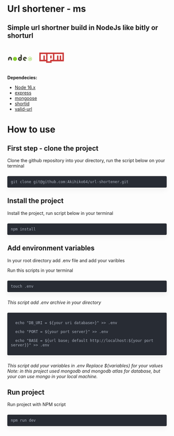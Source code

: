 # Url shortener - ms

## Simple url shortner build in NodeJs like bitly or shorturl

<div class="icons-container">
<div class="language-icon"><a href="https://nodejs.org/"><svg viewBox="0 0 128 128">
<path fill="#83CD29" d="M114.325 80.749c-.29 0-.578-.076-.832-.224l-2.65-1.568c-.396-.221-.203-.3-.072-.345.528-.184.635-.227 1.198-.545.059-.033.136-.021.197.015l2.035 1.209a.261.261 0 00.246 0l7.937-4.581a.248.248 0 00.122-.215v-9.16a.256.256 0 00-.123-.219l-7.934-4.577a.254.254 0 00-.245 0l-7.933 4.578a.259.259 0 00-.125.218v9.16c0 .088.049.171.125.212l2.174 1.257c1.18.589 1.903-.105 1.903-.803v-9.045c0-.127.103-.228.23-.228h1.007c.125 0 .229.101.229.228v9.045c0 1.574-.857 2.477-2.35 2.477-.459 0-.82 0-1.828-.496l-2.081-1.198a1.676 1.676 0 01-.832-1.448v-9.16c0-.595.317-1.15.832-1.446l7.937-4.587a1.743 1.743 0 011.667 0l7.937 4.587c.514.297.833.852.833 1.446v9.16a1.68 1.68 0 01-.833 1.448l-7.937 4.582a1.651 1.651 0 01-.834.223m2.453-6.311c-3.475 0-4.202-1.595-4.202-2.932a.23.23 0 01.23-.229h1.026a.23.23 0 01.228.194c.154 1.045.617 1.572 2.718 1.572 1.671 0 2.383-.378 2.383-1.266 0-.512-.202-.891-2.8-1.146-2.172-.215-3.515-.694-3.515-2.433 0-1.601 1.35-2.557 3.612-2.557 2.543 0 3.801.883 3.96 2.777a.235.235 0 01-.06.176.236.236 0 01-.168.073h-1.031a.228.228 0 01-.223-.179c-.248-1.1-.848-1.451-2.479-1.451-1.825 0-2.037.637-2.037 1.112 0 .577.25.745 2.715 1.071 2.439.323 3.598.779 3.598 2.494.001 1.733-1.441 2.724-3.955 2.724"></path><path fill="#404137" d="M97.982 68.43c.313-.183.506-.517.506-.88v-2.354c0-.362-.192-.696-.506-.879l-8.364-4.856a1.017 1.017 0 00-1.019-.002l-8.416 4.859a1.018 1.018 0 00-.508.88v9.716c0 .365.196.703.514.884l8.363 4.765c.308.177.686.178.997.006l5.058-2.812a.508.508 0 00.006-.885l-8.468-4.86a.507.507 0 01-.256-.44v-3.046c0-.182.097-.349.254-.439l2.637-1.52a.505.505 0 01.507 0l2.637 1.52a.507.507 0 01.255.439v2.396a.507.507 0 00.764.44l5.039-2.932"></path><path fill="#83CD29" d="M88.984 67.974a.2.2 0 01.195 0l1.615.933c.06.035.097.1.097.169v1.865c0 .07-.037.134-.097.169l-1.615.932a.194.194 0 01-.195 0l-1.614-.932a.194.194 0 01-.098-.169v-1.865c0-.069.037-.134.098-.169l1.614-.933"></path><path fill="#404137" d="M67.083 71.854c0 .09-.048.174-.127.22l-2.89 1.666a.251.251 0 01-.254 0l-2.89-1.666a.255.255 0 01-.127-.22v-3.338c0-.09.049-.175.127-.221l2.89-1.668a.248.248 0 01.255 0l2.891 1.668a.258.258 0 01.126.221v3.338zm.781-24.716a.511.511 0 00-.756.444v12.915a.359.359 0 01-.177.308.359.359 0 01-.356 0l-2.108-1.215a1.017 1.017 0 00-1.015 0l-8.418 4.858a1.018 1.018 0 00-.509.881v9.719c0 .363.194.698.508.881l8.418 4.861c.314.182.702.182 1.017 0l8.42-4.861a1.02 1.02 0 00.508-.881V50.821c0-.368-.2-.708-.521-.888l-5.011-2.795"></path><path fill="#83CD29" d="M38.238 59.407a1.014 1.014 0 011.016 0l8.418 4.857c.314.182.508.518.508.881v9.722c0 .363-.194.699-.508.881l-8.417 4.861a1.02 1.02 0 01-1.017 0l-8.415-4.861a1.02 1.02 0 01-.508-.881v-9.723c0-.362.194-.698.508-.88l8.415-4.857"></path><path fill="#404137" d="M22.93 65.064c0-.366-.192-.702-.508-.883l-8.415-4.843a.99.99 0 00-.464-.133h-.087a.993.993 0 00-.464.133l-8.416 4.843a1.02 1.02 0 00-.509.883l.018 13.04c0 .182.095.351.254.439a.487.487 0 00.505 0l5-2.864c.316-.188.509-.519.509-.882v-6.092c0-.364.192-.699.507-.881l2.13-1.226a.994.994 0 01.508-.137c.174 0 .352.044.507.137l2.128 1.226c.315.182.509.517.509.881v6.092c0 .363.195.696.509.882l5 2.864a.508.508 0 00.76-.439l.019-13.04"></path>
</svg></a></div>
<div class="language-icon"><a href="https://www.npmjs.com/"><svg viewBox="0 0 128 128">
<path fill="#cb3837" d="M2 38.5h124v43.71H64v7.29H36.44v-7.29H2zm6.89 36.43h13.78V53.07h6.89v21.86h6.89V45.79H8.89zm34.44-29.14v36.42h13.78v-7.28h13.78V45.79zm13.78 7.29H64v14.56h-6.89zm20.67-7.29v29.14h13.78V53.07h6.89v21.86h6.89V53.07h6.89v21.86h6.89V45.79z"></path>
</svg></a></div>
</div>

**Dependecies:**
- [Node 16.x ](https://nodejs.org/)
- [express](https://www.npmjs.com/package/express)
- [mongoose](https://www.npmjs.com/package/mongoose)
- [shortid](https://www.npmjs.com/package/shortid)
- [valid-url](https://www.npmjs.com/package/valid-url)

# How to use

## **First step - clone the project**
Clone the github repository into your directory, run the script below on your terminal
<div class="highlight">
  <code>git clone git@github.com:Akihiko64/url-shortener.git</code>
  <!-- <button>Copy</button> -->
</div>

## **Install the project**
Install the project, run script below in your terminal
<div class="highlight">
  <code>npm install</code>
  <!-- <button>Copy</button> -->
</div>


## **Add environment variables**

In your root directory add .env file and add your varibles

Run this scripts in your terminal

<div class="highlight">
  <code>touch .env</code>
  <!-- <button>Copy</button> -->
</div>

*This script add .env archive in your directory*

<div class="highlight">
  <code>
  echo "DB_URI = ${your uri database>}" >> .env<br>
  echo "PORT = ${your port server}" >> .env<br>
  echo "BASE = ${url base; default http://localhost:${your port server}}" >> .env
  </code>
  <!-- <button>Copy</button> -->
</div>

*This script add your variables in .env*
*Replace ${variables} for your values*
*Note: in this project used mongodb and mongodb atlas for database, but your can use mongo in your local machine.*


## **Run project**

Run project with NPM script

<div class="highlight">
  <code>npm run dev</code>
  <!-- <button>Copy</button> -->
</div>


<style>
.icons-container{
    display: flex;
    justify-content: flex-start;
}

.language-icon{
    width: 100%;
    max-width: 80px;
}

.language-icon:not(:first-child){
    margin-left: 20px;
}
    
div.highlight {
  width: 100%;
  max-width: 800px;
  position: relative;
  border-radius: 0.2rem;
  padding: 10px;
  margin: 1.5rem 0;
  box-shadow: 0 0.5rem 1rem rgba(0, 0, 0, 0.05);
  border: 1px solid rgba(0, 0, 0, 0.25);
  box-sizing: border-box;
}

div.highlight button {
  color: #adb5bd;
  box-sizing: border-box;
  transition: 0.2s ease-out;
  cursor: pointer;
  user-select: none;
  background: rgba(0, 0, 0, 0.15);
  border: 1px solid rgba(0, 0, 0, 0);
  padding: 5px 10px;
  font-size: 0.8em;
  position: absolute;
  top: 0;
  right: 0;
  border-radius: 0 0.15rem;
}

.highlight, pre.highlight {
  background: #282c34;
  color: #abb2bf;
}

</style>



<script>
const copyToClipboard = str => {
  const el = document.createElement('textarea'); // Create a <textarea> element
  el.value = str; // Set its value to the string that you want copied
  el.setAttribute('readonly', ''); // Make it readonly to be tamper-proof
  el.style.position = 'absolute';
  el.style.left = '-9999px'; // Move outside the screen to make it invisible
  document.body.appendChild(el); // Append the <textarea> element to the HTML document
  const selected =
    document.getSelection().rangeCount > 0 // Check if there is any content selected previously
      ? document.getSelection().getRangeAt(0) // Store selection if found
      : false; // Mark as false to know no selection existed before
  el.select(); // Select the <textarea> content
  document.execCommand('copy'); // Copy - only works as a result of a user action (e.g. click events)
  document.body.removeChild(el); // Remove the <textarea> element
  if (selected) {
    // If a selection existed before copying
    document.getSelection().removeAllRanges(); // Unselect everything on the HTML document
    document.getSelection().addRange(selected); // Restore the original selection
  }
};

function handleCopyClick(evt) {
  // get the children of the parent element
  const { children } = evt.target.parentElement;
  // grab the first element (we append the copy button on afterwards, so the first will be the code element)
  // destructure the innerText from the code block
  const { innerText } = Array.from(children)[0];

  // copy all of the code to the clipboard
  copyToClipboard(innerText);
  // alert to show it worked, but you can put any kind of tooltip/popup
}

// get the list of all highlight code blocks
const highlights = document.querySelectorAll('div.highlight');
// add the copy button to each code block
highlights.forEach(div => {
  // create the copy button
  const copy = document.createElement('button');
  copy.innerHTML = 'Copy';
  // add the event listener to each click
  copy.addEventListener('click', handleCopyClick);
  // append the copy button to each code block
  div.append(copy);
});
</script>


